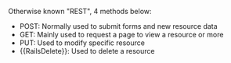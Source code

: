 Otherwise known "REST", 4 methods below:

* POST: Normally used to submit forms and new resource data
* GET: Mainly used to request a page to view a resource or more
* PUT: Used to modify specific resource
* {{RailsDelete}}: Used to delete a resource
